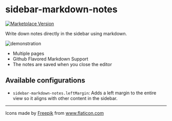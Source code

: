 # sidebar-markdown-notes

[![Marketplace Version](https://vsmarketplacebadge.apphb.com/version/assisrMatheus.sidebar-markdown-notes.svg 'Current Release')](https://marketplace.visualstudio.com/items?itemName=assisrMatheus.sidebar-markdown-notes)

Write down notes directly in the sidebar using markdown.

![demonstration](https://i.imgur.com/O5Tepg8.gif)

- Multiple pages
- Github Flavored Markdown Support
- The notes are saved when you close the editor

## Available configurations

- `sidebar-markdown-notes.leftMargin`: Adds a left margin to the entire view so it aligns with other content in the sidebar.

---

Icons made by <a href="https://www.flaticon.com/authors/freepik" title="Freepik">Freepik</a> from <a href="https://www.flaticon.com/" title="Flaticon"> www.flaticon.com</a>
